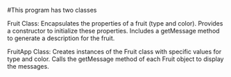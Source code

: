 #This program has two classes

Fruit Class:
Encapsulates the properties of a fruit (type and color).
Provides a constructor to initialize these properties.
Includes a getMessage method to generate a description for the fruit.


FruitApp Class:
Creates instances of the Fruit class with specific values for type and color.
Calls the getMessage method of each Fruit object to display the messages.
